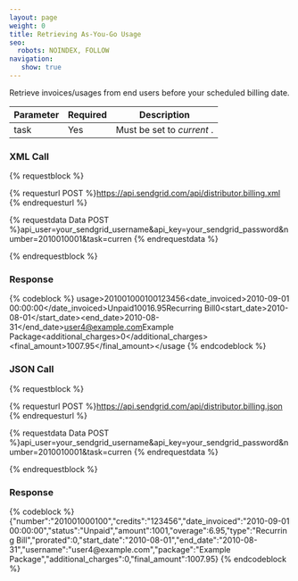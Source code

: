 ```yaml
---
layout: page
weight: 0
title: Retrieving As-You-Go Usage
seo:
  robots: NOINDEX, FOLLOW
navigation:
   show: true
---
```


Retrieve invoices/usages from end users before your scheduled billing date.

<table class="table table-bordered table-striped">
   <thead>
      <tr>
         <th>Parameter</th>
         <th>Required</th>
         <th>Description</th>
      </tr>
   </thead>
   <tbody>
      <tr>
         <td>task</td>
         <td>Yes</td>
         <td>
            Must be set to
            <em>current</em>
            .
         </td>
      </tr>
   </tbody>
</table>


### XML Call


{% requestblock %}

  {% requesturl POST %}https://api.sendgrid.com/api/distributor.billing.xml
  {% endrequesturl %}

  {% requestdata Data POST %}api_user=your_sendgrid_username&api_key=your_sendgrid_password&number=2010010001&task=curren
  {% endrequestdata %}

{% endrequestblock %}

### Response



{% codeblock %}
usage><invoices><invoice><number>201001000100</number><credits>123456</credits><date_invoiced>2010-09-01 00:00:00</date_invoiced><status>Unpaid</status><amount>1001</amount><overage>6.95</overage><type>Recurring Bill</type><prorated>0</prorated><start_date>2010-08-01</start_date><end_date>2010-08-31</end_date><username>user4@example.com</username><package>Example Package</package><additional_charges>0</additional_charges><final_amount>1007.95</final_amount></invoice></invoices></usage
{% endcodeblock %}
<h3>JSON Call</h3>
      
{% requestblock %}
        
  {% requesturl POST %}https://api.sendgrid.com/api/distributor.billing.json
  {% endrequesturl %}
        
  {% requestdata Data POST %}api_user=your_sendgrid_username&amp;api_key=your_sendgrid_password&amp;number=2010010001&amp;task=curren
  {% endrequestdata %}
      
{% endrequestblock %}

<h3>Response</h3>
{% codeblock %}
{"number":"201001000100","credits":"123456","date_invoiced":"2010-09-01
00:00:00","status":"Unpaid","amount":1001,"overage":6.95,"type":"Recurring
Bill","prorated":0,"start_date":"2010-08-01","end_date":"2010-08-31","username":"user4@example.com","package":"Example
Package","additional_charges":0,"final_amount":1007.95}
{% endcodeblock %}


